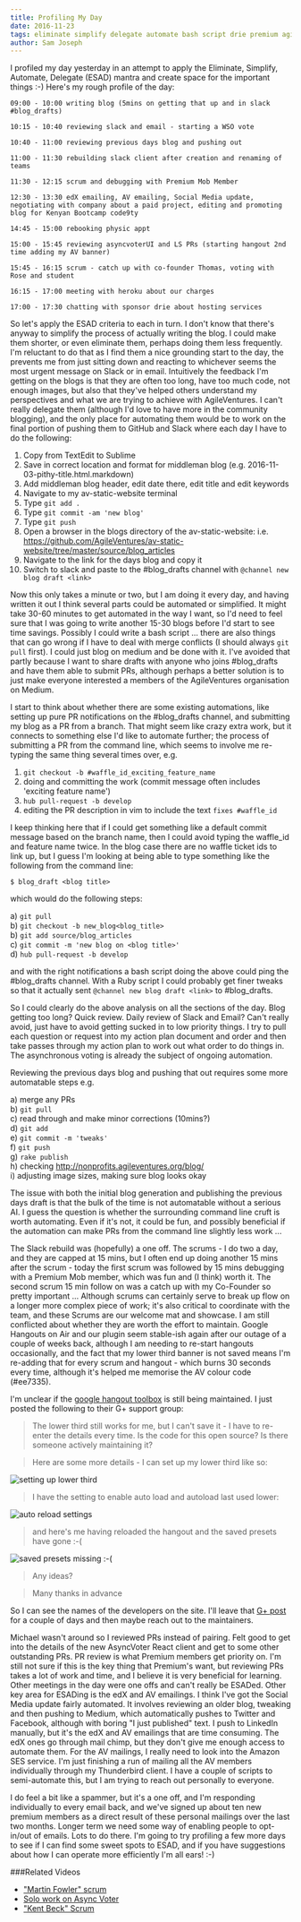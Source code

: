 ```yaml
---
title: Profiling My Day
date: 2016-11-23
tags: eliminate simplify delegate automate bash script drie premium agile ventures google hangouts toolbox planning prioritising profiling measuring 
author: Sam Joseph
---
```


I profiled my day yesterday in an attempt to apply the Eliminate, Simplify, Automate, Delegate (ESAD) mantra and create space for the important things :-)  Here's my rough profile of the day:

```
09:00 - 10:00 writing blog (5mins on getting that up and in slack #blog_drafts)

10:15 - 10:40 reviewing slack and email - starting a WSO vote

10:40 - 11:00 reviewing previous days blog and pushing out

11:00 - 11:30 rebuilding slack client after creation and renaming of teams

11:30 - 12:15 scrum and debugging with Premium Mob Member

12:30 - 13:30 edX emailing, AV emailing, Social Media update, negotiating with company about a paid project, editing and promoting blog for Kenyan Bootcamp code9ty

14:45 - 15:00 rebooking physic appt

15:00 - 15:45 reviewing asyncvoterUI and LS PRs (starting hangout 2nd time adding my AV banner)

15:45 - 16:15 scrum - catch up with co-founder Thomas, voting with Rose and student

16:15 - 17:00 meeting with heroku about our charges

17:00 - 17:30 chatting with sponsor drie about hosting services
```

So let's apply the ESAD criteria to each in turn.  I don't know that there's anyway to simplify the process of actually writing the blog.  I could make them shorter, or even eliminate them, perhaps doing them less frequently.  I'm reluctant to do that as I find them a nice grounding start to the day, the prevents me from just sitting down and reacting to whichever seems the most urgent message on Slack or in email.  Intuitively the feedback I'm getting on the blogs is that they are often too long, have too much code, not enough images, but also that they've helped others understand my perspectives and what we are trying to achieve with AgileVentures.  I can't really delegate them (although I'd love to have more in the community blogging), and the only place for automating them would be to work on the final portion of pushing them to GitHub and Slack where each day I have to do the following:

1. Copy from TextEdit to Sublime
2. Save in correct location and format for middleman blog (e.g. 2016-11-03-pithy-title.html.markdown)
3. Add middleman blog header, edit date there, edit title and edit keywords
4. Navigate to my av-static-website terminal
5. Type `git add .`
6. Type `git commit -am 'new blog'`
7. Type `git push`
8. Open a browser in the blogs directory of the av-static-website: i.e. https://github.com/AgileVentures/av-static-website/tree/master/source/blog_articles
9. Navigate to the link for the days blog and copy it
10. Switch to slack and paste to the #blog_drafts channel with `@channel new blog draft <link>`

Now this only takes a minute or two, but I am doing it every day, and having written it out I think several parts could be automated or simplified.  It might take 30-60 minutes to get automated in the way I want, so I'd need to feel sure that I was going to write another 15-30 blogs before I'd start to see time savings.  Possibly I could write a bash script ... there are also things that can go wrong if I have to deal with merge conflicts (I should always `git pull` first).  I could just blog on medium and be done with it.  I've avoided that partly because I want to share drafts with anyone who joins #blog_drafts and have them able to submit PRs, although perhaps a better solution is to just make everyone interested a members of the AgileVentures organisation on Medium.

I start to think about whether there are some existing automations, like setting up pure PR notifications on the #blog_drafts channel, and submitting my blog as a PR from a branch.  That might seem like crazy extra work, but it connects to something else I'd like to automate further; the process of submitting a PR from the command line, which seems to involve me re-typing the same thing several times over, e.g. 

1. `git checkout -b #waffle_id_exciting_feature_name`
2. doing and committing the work (commit message often includes 'exciting feature name')
3. `hub pull-request -b develop` 
4. editing the PR description in vim to include the text `fixes #waffle_id`

I keep thinking here that if I could get something like a default commit message based on the branch name, then I could avoid typing the waffle_id and feature name twice.  In the blog case there are no waffle ticket ids to link up, but I guess I'm looking at being able to type something like the following from the command line:

```
$ blog_draft <blog title>
```

which would do the following steps:

a) `git pull`  
b) `git checkout -b new_blog<blog_title>`  
b) `git add source/blog_articles`  
c) `git commit -m 'new blog on <blog title>'`  
d) `hub pull-request -b develop`  

and with the right notifications a bash script doing the above could ping the #blog_drafts channel.  With a Ruby script I could probably get finer tweaks so that it actually sent  `@channel new blog draft <link>` to #blog_drafts.

So I could clearly do the above analysis on all the sections of the day.  Blog getting too long?  Quick review.  Daily review of Slack and Email?  Can't really avoid, just have to avoid getting sucked in to low priority things.  I try to pull each question or request into my action plan document and order and then take passes through my action plan to work out what order to do things in.  The asynchronous voting is already the subject of ongoing automation.  

Reviewing the previous days blog and pushing that out requires some more automatable steps e.g.

a) merge any PRs  
b) `git pull`  
c) read through and make minor corrections (10mins?)  
d) `git add`  
e) `git commit -m 'tweaks'`  
f) `git push`  
g) `rake publish`  
h) checking http://nonprofits.agileventures.org/blog/  
i) adjusting image sizes, making sure blog looks okay  

The issue with both the initial blog generation and publishing the previous days draft is that the bulk of the time is not automatable without a serious AI.  I guess the question is whether the surrounding command line cruft is worth automating.  Even if it's not, it could be fun, and possibly beneficial if the automation can make PRs from the command line slightly less work ...

The Slack rebuild was (hopefully) a one off.  The scrums - I do two a day, and they are capped at 15 mins, but I often end up doing another 15 mins after the scrum - today the first scrum was followed by 15 mins debugging with a Premium Mob member, which was fun and (I think) worth it.  The second scrum 15 min follow on was a catch up with my Co-Founder so pretty important ...  Although scrums can certainly serve to break up flow on a longer more complex piece of work; it's also critical to coordinate with the team, and these Scrums are our welcome mat and showcase.  I am still conflicted about whether they are worth the effort to maintain.  Google Hangouts on Air and our plugin seem stable-ish again after our outage of a couple of weeks back, although I am needing to re-start hangouts occasionally, and the fact that my lower third banner is not saved means I'm re-adding that for every scrum and hangout - which burns 30 seconds every time, although it's helped me memorise the AV colour code (#ee7335).

I'm unclear if the [google hangout toolbox](https://www.hangouttoolbox.com/) is still being maintained.  I just posted the following to their G+ support group:

> The lower third still works for me, but I can't save it - I have to re-enter the details every time.  Is the code for this open source?  Is there someone actively maintaining it?

> Here are some more details - I can set up my lower third like so:

![setting up lower third](https://www.dropbox.com/s/nz4gwqb0pbfhfwc/Screenshot%202016-11-23%2010.04.34.png?dl=1)

> I have the setting to enable auto load and autoload last used lower:

![auto reload settings](https://www.dropbox.com/s/8zr12w8e7sf4wtu/Screenshot%202016-11-23%2010.05.34.png?dl=1)

> and here's me having reloaded the hangout and the saved presets have gone :-(

![saved presets missing :-(](https://www.dropbox.com/s/24ik2p5qauunua6/Screenshot%202016-11-23%2010.07.36.png?dl=1)

> Any ideas?

> Many thanks in advance

So I can see the names of the developers on the site.  I'll leave that [G+ post](https://plus.google.com/+SamJoseph/posts/QyAdAzTXPuG) for a couple of days and then maybe reach out to the maintainers.

Michael wasn't around so I reviewed PRs instead of pairing.  Felt good to get into the details of the new AsyncVoter React client and get to some other outstanding PRs.  PR review is what Premium members get priority on.  I'm still not sure if this is the key thing that Premium's want, but reviewing PRs takes a lot of work and time, and I believe it is very beneficial for learning.  Other meetings in the day were one offs and can't really be ESADed.  Other key area for ESADing is the edX and AV emailings.  I think I've got the Social Media update fairly automated.  It involves reviewing an older blog, tweaking and then pushing to Medium, which automatically pushes to Twitter and Facebook, although with boring "I just published" text.  I push to LinkedIn manually, but it's the edX and AV emailings that are time consuming.  The edX ones go through mail chimp, but they don't give me enough access to automate them.  For the AV mailings, I really need to look into the Amazon SES service.  I'm just finishing a run of mailing all the AV members individually through my Thunderbird client.  I have a couple of scripts to semi-automate this, but I am trying to reach out personally to everyone.

I do feel a bit like a spammer, but it's a one off, and I'm responding individually to every email back, and we've signed up about ten new premium members as a direct result of these personal mailings over the last two months.  Longer term we need some way of enabling people to opt-in/out of emails.  Lots to do there.  I'm going to try profiling a few more days to see if I can find some sweet spots to ESAD, and if you have suggestions about how I can operate more efficiently I'm all ears! :-)

###Related Videos

* ["Martin Fowler" scrum](https://www.youtube.com/watch?v=OiBuIltBooM)
* [Solo work on Async Voter](https://www.youtube.com/watch?v=4rRIwgGasKI)
* ["Kent Beck" Scrum](https://www.youtube.com/watch?v=-Sn4r03hNL4)






